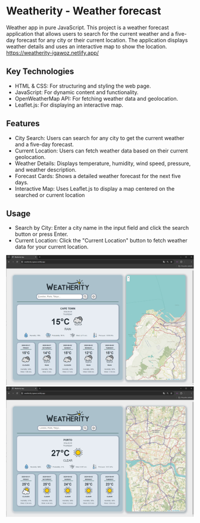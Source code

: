 ﻿# Weatherity - Weather forecast

Weather app in pure JavaScript. This project is a weather forecast application that allows users to search for the current weather and a five-day forecast for any city or their current location. The application displays weather details and uses an interactive map to show the location.
https://weatherity-igawoz.netlify.app/

## Key Technologies
- HTML & CSS: For structuring and styling the web page.
- JavaScript: For dynamic content and functionality.
- OpenWeatherMap API: For fetching weather data and geolocation.
- Leaflet.js: For displaying an interactive map.

## Features
- City Search: Users can search for any city to get the current weather and a five-day forecast.
- Current Location: Users can fetch weather data based on their current geolocation.
- Weather Details: Displays temperature, humidity, wind speed, pressure, and weather description.
- Forecast Cards: Shows a detailed weather forecast for the next five days.
- Interactive Map: Uses Leaflet.js to display a map centered on the searched or current location

## Usage
- Search by City: Enter a city name in the input field and click the search button or press Enter.
- Current Location: Click the "Current Location" button to fetch weather data for your current location.

![1](./img/1.jpg)
![2](./img/2.jpg)
